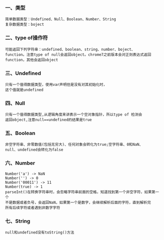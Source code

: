 ### 一、类型   
    简单数据类型：Undefined、Null、Boolean、Number、String
    复杂数据类型：boject
### 二、type of操作符
    可能返回下列字符串：undefined、boolean、string、number、boject、
    function。注意type of null会返回object。chrome7之前版本会对正则表达式返回
    function，其他会返回object
### 三、Undefined
    只有一个值得数据类型，使用var声明但是没有对其初始化时，
    这个值就是undefined
### 四、Null
    只有一个值得数据类型,从逻辑角度来讲表示一个空对象指针，所以type of 检测会
    返回object,注意null==undefined的结果是true
### 五、Boolean
    非空字符串、非零数值(包括无穷大)、任何对象会转化为true;空字符串、0和NaN、
    null、undefined会转化为false
### 六、Number
    Number('a') -> NaN
    Number('') -> 0
    Number('00011') -> 11
    Number(true) -> 1
    parseInt()在转换字符串时，会忽略字符串前面的空格，知道找到第一个非空字符，如果第一个
    不是数据或者负号，会返回NaN，如果第一个是数字，会继续解析后面的字符，直到解析完
    所有后续字符或者遇到非数字字符
### 七、String
    null和undefined没有toString()方法
    
    
    